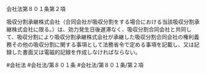 会社法第８０１条第２項

吸収分割承継株式会社（合同会社が吸収分割をする場合における当該吸収分割承継株式会社に限る。）は、効力発生日後遅滞なく、吸収分割合同会社と共同して、吸収分割により吸収分割承継株式会社が承継した吸収分割合同会社の権利義務その他の吸収分割に関する事項として法務省令で定める事項を記載し、又は記録した書面又は電磁的記録を作成しなければならない。

#会社法
#会社法/第８０１条
#会社法/第８０１条/第２項
